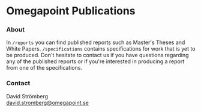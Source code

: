 # Omegapoint Publications

### About
In `/reports` you can find published reports such as Master's Theses and White Papers. `/specifications` contains specifications for work that is yet to be produced. Don't hesitate to contact us if you have questions regarding any of the published reports or if you're interested in producing a report from one of the specifications.


### Contact
David Strömberg  
david.stromberg@omegapoint.se